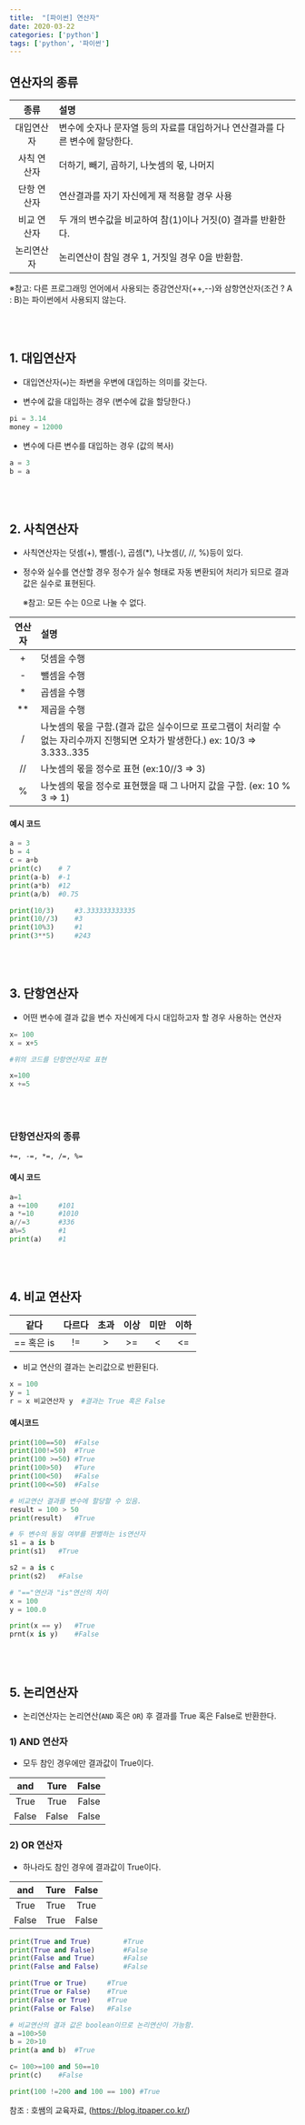 ```yaml
---
title:  "[파이썬] 연산자"
date: 2020-03-22
categories: ['python']
tags: ['python', '파이썬']
---
```


## 연산자의 종류

|종류| 설명|
|:--:|:--|
|대입연산자| 변수에 숫자나 문자열 등의 자료를 대입하거나 연산결과를 다른 변수에 할당한다.|
|사칙 연산자| 더하기, 빼기, 곱하기, 나눗셈의 몫, 나머지|
|단항 연산자| 연산결과를 자기 자신에게 재 적용할 경우 사용|
|비교 연산자| 두 개의 변수값을 비교하여 참(1)이나 거짓(0) 결과를 반환한다.|
|논리연산자| 논리연산이 참일 경우 1, 거짓일 경우 0을 반환함.|

※참고: 다른 프로그래밍 언어에서 사용되는 증감연산자(++,--)와 삼항연산자(조건 ? A : B)는 파이썬에서 사용되지 않는다.

<br><br>

## 1. 대입연산자

- 대입연산자(`=`)는 좌변을 우변에 대입하는 의미를 갖는다.

- 변수에 값을 대입하는 경우 (변수에 값을 할당한다.)
```python
pi = 3.14
money = 12000
```

- 변수에 다른 변수를 대입하는 경우 (값의 복사)
```python
a = 3
b = a
```
<br><br>

## 2. 사칙연산자

- 사칙연산자는 덧셈(+), 뺄셈(-), 곱셈(*), 나눗셈(/, //, %)등이 있다.

- 정수와 실수를 연산할 경우 정수가 실수 형태로 자동 변환되어 처리가 되므로 결과값은 실수로 표현된다.

    ※참고: 모든 수는 0으로 나눌 수 없다.

|연산자| 설명|
|:--:|:--|
|+| 덧셈을 수행|
|-| 뺄셈을 수행|
|*| 곱셈을 수행|
|**| 제곱을 수행 |
|/|나눗셈의 몫을 구함.(결과 값은 실수이므로 프로그램이 처리할 수 없는 자리수까지 진행되면 오차가 발생한다.)  ex: 10/3 => 3.333..335|
|//|나눗셈의 몫을 정수로 표현 (ex:10//3 => 3)|
|%|나눗셈의 몫을 정수로 표현했을 때 그 나머지 값을 구함. (ex: 10 % 3 => 1)|

#### 예시 코드
```python
a = 3
b = 4
c = a+b
print(c)    # 7
print(a-b)  #-1
print(a*b)  #12
print(a/b)  #0.75

print(10/3)     #3.333333333335
print(10//3)    #3
print(10%3)     #1
print(3**5)     #243
```
<br><br>

## 3. 단항연산자

- 어떤 변수에 결과 값을 변수 자신에게 다시 대입하고자 할 경우 사용하는 연산자

```python
x= 100
x = x+5

#위의 코드를 단항연산자로 표현

x=100
x +=5
```
<br><br>

### 단항연산자의 종류
    
    +=, -=, *=, /=, %=

#### 예시 코드
```python
a=1
a +=100     #101
a *=10      #1010
a//=3       #336
a%=5        #1
print(a)    #1
```
<br><br>

## 4. 비교 연산자

|같다| 다르다| 초과| 이상| 미만|이하|
|:--:|:--:|:--:|:--:|:--:|:--:|
|== 혹은 is| !=| >| >=| <| <=|

- 비교 연산의 결과는 논리값으로 반환된다.

```python
x = 100
y = 1
r = x 비교연산자 y  #결과는 True 혹은 False
```

#### 예시코드
```python
print(100==50)  #False
print(100!=50)  #True
print(100 >=50) #True
print(100>50)   #Ture
print(100<50)   #False
print(100<=50)  #False

# 비교연산 결과를 변수에 할당할 수 있음.
result = 100 > 50
print(result)   #True

# 두 변수의 동일 여부를 판별하는 is연산자
s1 = a is b
print(s1)   #True

s2 = a is c
print(s2)   #False

# "=="연산과 "is"연산의 차이
x = 100
y = 100.0

print(x == y)   #True
prnt(x is y)    #False
```
<br><br>

## 5. 논리연산자

- 논리연산자는 논리연산(`AND` 혹은 `OR`) 후 결과를 True 혹은 False로 반환한다.

### 1) AND 연산자

- 모두 참인 경우에만 결과값이 True이다.

|and| Ture| False|
|:--:|:--:|:--:|
|True|True|False|
|False|False|False|


### 2) OR 연산자

- 하나라도 참인 경우에 결과값이 True이다.

|and| Ture| False|
|:--:|:--:|:--:|
|True|True|True|
|False|True|False|

```python
print(True and True)        #True
print(True and False)       #False
print(False and True)       #False
print(False and False)      #False

print(True or True)     #True
print(True or False)    #True
print(False or True)    #True
print(False or False)   #False

# 비교연산의 결과 값은 boolean이므로 논리연산이 가능함.
a =100>50
b = 20>10
print(a and b)  #True

c= 100>=100 and 50==10 
print(c)    #False

print(100 !=200 and 100 == 100) #True
```

참조 : 호쌤의 교육자료, (<https://blog.itpaper.co.kr/>)